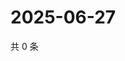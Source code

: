 # 2025-06-27

共 0 条

<!-- BEGIN ZHIHUQUESTIONS -->
<!-- 最后更新时间 Fri Jun 27 2025 11:44:51 GMT+0800 (China Standard Time) -->

<!-- END ZHIHUQUESTIONS -->
